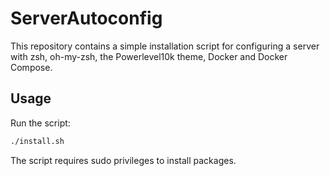 # ServerAutoconfig

This repository contains a simple installation script for configuring a server with zsh, oh-my-zsh, the Powerlevel10k theme, Docker and Docker Compose.

## Usage

Run the script:

```bash
./install.sh
```

The script requires sudo privileges to install packages.
